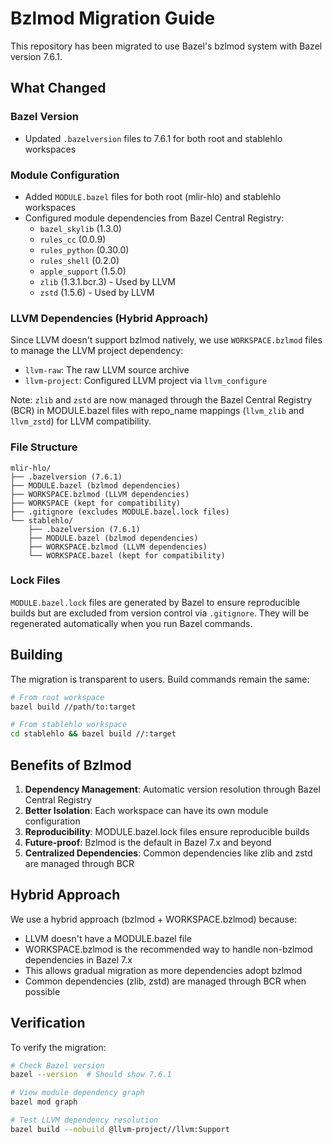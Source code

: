 # Bzlmod Migration Guide

This repository has been migrated to use Bazel's bzlmod system with Bazel version 7.6.1.

## What Changed

### Bazel Version
- Updated `.bazelversion` files to 7.6.1 for both root and stablehlo workspaces

### Module Configuration
- Added `MODULE.bazel` files for both root (mlir-hlo) and stablehlo workspaces
- Configured module dependencies from Bazel Central Registry:
  - `bazel_skylib` (1.3.0)
  - `rules_cc` (0.0.9)
  - `rules_python` (0.30.0)
  - `rules_shell` (0.2.0)
  - `apple_support` (1.5.0)
  - `zlib` (1.3.1.bcr.3) - Used by LLVM
  - `zstd` (1.5.6) - Used by LLVM

### LLVM Dependencies (Hybrid Approach)
Since LLVM doesn't support bzlmod natively, we use `WORKSPACE.bzlmod` files to manage the LLVM project dependency:
- `llvm-raw`: The raw LLVM source archive
- `llvm-project`: Configured LLVM project via `llvm_configure`

Note: `zlib` and `zstd` are now managed through the Bazel Central Registry (BCR) in MODULE.bazel files with repo_name mappings (`llvm_zlib` and `llvm_zstd`) for LLVM compatibility.

### File Structure
```
mlir-hlo/
├── .bazelversion (7.6.1)
├── MODULE.bazel (bzlmod dependencies)
├── WORKSPACE.bzlmod (LLVM dependencies)
├── WORKSPACE (kept for compatibility)
├── .gitignore (excludes MODULE.bazel.lock files)
└── stablehlo/
    ├── .bazelversion (7.6.1)
    ├── MODULE.bazel (bzlmod dependencies)
    ├── WORKSPACE.bzlmod (LLVM dependencies)
    └── WORKSPACE.bazel (kept for compatibility)
```

### Lock Files
`MODULE.bazel.lock` files are generated by Bazel to ensure reproducible builds but are excluded from version control via `.gitignore`. They will be regenerated automatically when you run Bazel commands.

## Building

The migration is transparent to users. Build commands remain the same:

```bash
# From root workspace
bazel build //path/to:target

# From stablehlo workspace
cd stablehlo && bazel build //:target
```

## Benefits of Bzlmod

1. **Dependency Management**: Automatic version resolution through Bazel Central Registry
2. **Better Isolation**: Each workspace can have its own module configuration
3. **Reproducibility**: MODULE.bazel.lock files ensure reproducible builds
4. **Future-proof**: Bzlmod is the default in Bazel 7.x and beyond
5. **Centralized Dependencies**: Common dependencies like zlib and zstd are managed through BCR

## Hybrid Approach

We use a hybrid approach (bzlmod + WORKSPACE.bzlmod) because:
- LLVM doesn't have a MODULE.bazel file
- WORKSPACE.bzlmod is the recommended way to handle non-bzlmod dependencies in Bazel 7.x
- This allows gradual migration as more dependencies adopt bzlmod
- Common dependencies (zlib, zstd) are managed through BCR when possible

## Verification

To verify the migration:

```bash
# Check Bazel version
bazel --version  # Should show 7.6.1

# View module dependency graph
bazel mod graph

# Test LLVM dependency resolution
bazel build --nobuild @llvm-project//llvm:Support
```

